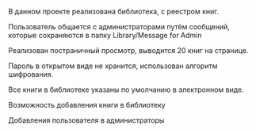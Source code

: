 В данном проекте реализована библиотека, с реестром книг. 

Пользователь общается с администраторами путём сообщений, которые сохраняются в папку Library/Message for Admin

Реализован постраничный просмотр, выводится 20 книг на странице.

Пароль в открытом виде не хранится, использован алгоритм шифрования.

Все книги в библиотеке указаны по умолчанию в электронном виде.

Возможность добавления книги в библиотеку

Добавления пользователя в администраторы
